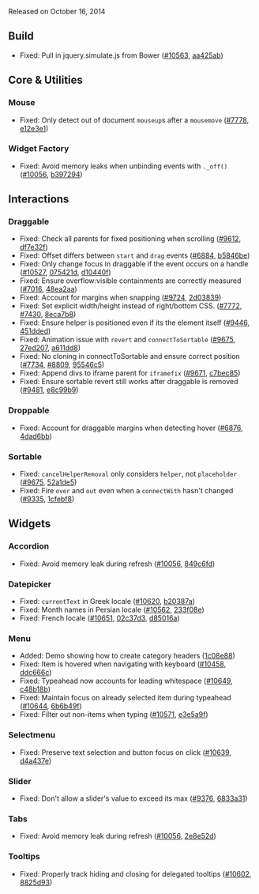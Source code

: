 <script>{
	"title": "jQuery UI 1.11.2 Changelog"
}</script>

Released on October 16, 2014

## Build

* Fixed: Pull in jquery.simulate.js from Bower ([#10563](https://bugs.jqueryui.com/ticket/10563), [aa425ab](https://github.com/jquery/jquery-ui/commit/aa425ab95d6be06337ccb435c1405f6ac38ba8b9))


## Core &amp; Utilities

### Mouse

* Fixed: Only detect out of document `mouseup`s after a `mousemove` ([#7778](https://bugs.jqueryui.com/ticket/7778), [e12e3e1](https://github.com/jquery/jquery-ui/commit/e12e3e12b19e226b90e4a0ec3848e400a80c8267))

### Widget Factory

* Fixed: Avoid memory leaks when unbinding events with `._off()` ([#10056](https://bugs.jqueryui.com/ticket/10056), [b397294](https://github.com/jquery/jquery-ui/commit/b397294d42e783aacd4cc3a52bbe3aacc0f3f725))


## Interactions

### Draggable

* Fixed: Check all parents for fixed positioning when scrolling ([#9612](https://bugs.jqueryui.com/ticket/9612), [df7e32f](https://github.com/jquery/jquery-ui/commit/df7e32fe3798562ffb86d064444f1e0cc8ac59a8))
* Fixed: Offset differs between `start` and `drag` events ([#6884](https://bugs.jqueryui.com/ticket/6884), [b5846be](https://github.com/jquery/jquery-ui/commit/b5846bece34db31d69e75cb3a3537827c005910e))
* Fixed: Only change focus in draggable if the event occurs on a handle ([#10527](https://bugs.jqueryui.com/ticket/10527), [075421d](https://github.com/jquery/jquery-ui/commit/075421d6d965c66055e47cde477f0ce2e23f1755), [d10440f](https://github.com/jquery/jquery-ui/commit/d10440fe44c840dd5c69c4efb1c06d2636fa11c6))
* Fixed: Ensure overflow:visible containments are correctly measured ([#7016](https://bugs.jqueryui.com/ticket/7016), [48ea2aa](https://github.com/jquery/jquery-ui/commit/48ea2aadad11938cc5ddbd9a340c4ca1c997550d))
* Fixed: Account for margins when snapping ([#9724](https://bugs.jqueryui.com/ticket/9724), [2d03839](https://github.com/jquery/jquery-ui/commit/2d03839c07a33d14ec7b31b2d4290a8ce6fc0cef))
* Fixed: Set explicit width/height instead of right/bottom CSS. ([#7772](https://bugs.jqueryui.com/ticket/7772), [#7430](https://bugs.jqueryui.com/ticket/7430), [8eca7b8](https://github.com/jquery/jquery-ui/commit/8eca7b8f45885d20c13f1bf64cad8bee5fc1d5c5))
* Fixed: Ensure helper is positioned even if its the element itself ([#9446](https://bugs.jqueryui.com/ticket/9446), [451dded](https://github.com/jquery/jquery-ui/commit/451dded230c3832a1baacc89333727b25c44cfc7))
* Fixed: Animation issue with `revert` and `connectToSortable` ([#9675](https://bugs.jqueryui.com/ticket/9675), [27ed207](https://github.com/jquery/jquery-ui/commit/27ed20715f4b3e256f5279825ac551bbfcdfbe81), [a611dd8](https://github.com/jquery/jquery-ui/commit/a611dd8971a5fada1ca9e661ad1944b401192f0d))
* Fixed: No cloning in connectToSortable and ensure correct position ([#7734](https://bugs.jqueryui.com/ticket/7734), [#8809](https://bugs.jqueryui.com/ticket/8809), [95546c5](https://github.com/jquery/jquery-ui/commit/95546c5d045f8055b121f24d3e35468e2a570c1b))
* Fixed: Append divs to iframe parent for `iframefix` ([#9671](https://bugs.jqueryui.com/ticket/9671), [c7bec85](https://github.com/jquery/jquery-ui/commit/c7bec85cfa7711bb2612278eb980d0d14dade3b9))
* Fixed: Ensure sortable revert still works after draggable is removed ([#9481](https://bugs.jqueryui.com/ticket/9481), [e8c99b9](https://github.com/jquery/jquery-ui/commit/e8c99b9abf7ca9368668ee5886e469d31ea33c09))

### Droppable

* Fixed: Account for draggable margins when detecting hover ([#6876](https://bugs.jqueryui.com/ticket/6876), [4dad6bb](https://github.com/jquery/jquery-ui/commit/4dad6bb99dae280108338c040d016f795d0da328))

### Sortable

* Fixed: `cancelHelperRemoval` only considers `helper`, not `placeholder` ([#9675](https://bugs.jqueryui.com/ticket/9675), [52a1de5](https://github.com/jquery/jquery-ui/commit/52a1de5caadd9dd0665d4bf092f6061d9d3a3a8e))
* Fixed: Fire `over` and `out` even when a `connectWith` hasn't changed ([#9335](https://bugs.jqueryui.com/ticket/9335), [1cfebf8](https://github.com/jquery/jquery-ui/commit/1cfebf803beedef05e8dcdd54e34d10c412a9a2b))


## Widgets

### Accordion

* Fixed: Avoid memory leak during refresh ([#10056](https://bugs.jqueryui.com/ticket/10056), [849c6fd](https://github.com/jquery/jquery-ui/commit/849c6fd5376e12c6093c557bd4836ef0b145f145))

### Datepicker

* Fixed: `currentText` in Greek locale ([#10620](https://bugs.jqueryui.com/ticket/10620), [b20387a](https://github.com/jquery/jquery-ui/commit/b20387ab366aba3428dbd54196a74c0b2eb6ea70))
* Fixed: Month names in Persian locale ([#10562](https://bugs.jqueryui.com/ticket/10562), [233f08e](https://github.com/jquery/jquery-ui/commit/233f08e07fc451cff46dff22ba69420ceac72255))
* Fixed: French locale ([#10651](https://bugs.jqueryui.com/ticket/10651), [02c37d3](https://github.com/jquery/jquery-ui/commit/02c37d3aef059de80db5a2c2eeb551ed20a4db71), [d85016a](https://github.com/jquery/jquery-ui/commit/d85016abf00685f3dd520031f5920bc6ec970f76))

### Menu

* Added: Demo showing how to create category headers ([1c08e88](https://github.com/jquery/jquery-ui/commit/1c08e882ab7d4be90c2f08a3876f34141ab478c8))
* Fixed: Item is hovered when navigating with keyboard ([#10458](https://bugs.jqueryui.com/ticket/10458), [ddc666c](https://github.com/jquery/jquery-ui/commit/ddc666ce8b95f34539864c0ddd87fee42123cbde))
* Fixed: Typeahead now accounts for leading whitespace ([#10649](https://bugs.jqueryui.com/ticket/10649), [c48b18b](https://github.com/jquery/jquery-ui/commit/c48b18b388b566b4f6a4d833775db70eb62f4f29))
* Fixed: Maintain focus on already selected item during typeahead ([#10644](https://bugs.jqueryui.com/ticket/10644), [6b6b49f](https://github.com/jquery/jquery-ui/commit/6b6b49f678706280c5590a5097ef9f0aca359d4b))
* Fixed: Filter out non-items when typing ([#10571](https://bugs.jqueryui.com/ticket/10571), [e3e5a9f](https://github.com/jquery/jquery-ui/commit/e3e5a9ffa647937d2dd458114e27e04f56bd47d0))

### Selectmenu

* Fixed: Preserve text selection and button focus on click ([#10639](https://bugs.jqueryui.com/ticket/10639), [d4a437e](https://github.com/jquery/jquery-ui/commit/d4a437e4b0d91d40eff269a19672a6db9217766e))

### Slider

* Fixed: Don't allow a slider's value to exceed its max ([#9376](https://bugs.jqueryui.com/ticket/9376), [6833a31](https://github.com/jquery/jquery-ui/commit/6833a3169775d4c15dd5e68c96bc63ad0187035e))

### Tabs

* Fixed: Avoid memory leak during refresh ([#10056](https://bugs.jqueryui.com/ticket/10056), [2e8e52d](https://github.com/jquery/jquery-ui/commit/2e8e52dec1eaa06ed170a0ed9769c7b97129c955))

### Tooltips

* Fixed: Properly track hiding and closing for delegated tooltips ([#10602](https://bugs.jqueryui.com/ticket/10602), [8825d93](https://github.com/jquery/jquery-ui/commit/8825d93dc877d182cf4a3fce37b6c2593cf08552))
